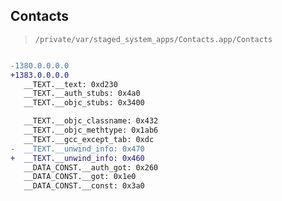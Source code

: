 ## Contacts

> `/private/var/staged_system_apps/Contacts.app/Contacts`

```diff

-1380.0.0.0.0
+1383.0.0.0.0
   __TEXT.__text: 0xd230
   __TEXT.__auth_stubs: 0x4a0
   __TEXT.__objc_stubs: 0x3400

   __TEXT.__objc_classname: 0x432
   __TEXT.__objc_methtype: 0x1ab6
   __TEXT.__gcc_except_tab: 0xdc
-  __TEXT.__unwind_info: 0x470
+  __TEXT.__unwind_info: 0x460
   __DATA_CONST.__auth_got: 0x260
   __DATA_CONST.__got: 0x1e0
   __DATA_CONST.__const: 0x3a0

```
